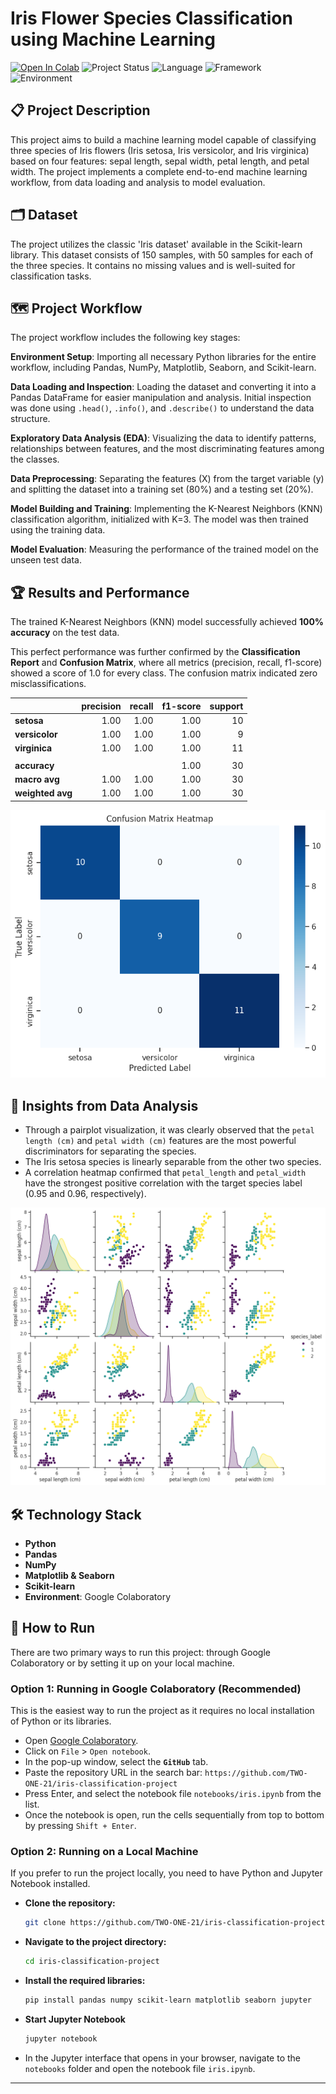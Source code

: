# Iris Flower Species Classification using Machine Learning

[![Open In Colab](https://colab.research.google.com/assets/colab-badge.svg)](https://colab.research.google.com/github/TWO-ONE-21/iris-classification-project/blob/main/notebooks/iris.ipynb)
![Project Status](https://img.shields.io/badge/Status-Completed-green.svg)
![Language](https://img.shields.io/badge/Language-Python-3776AB.svg)
![Framework](https://img.shields.io/badge/Framework-Scikit--learn-F7931E.svg)
![Environment](https://img.shields.io/badge/Environment-Google%20Colab-F9AB00.svg)

## 📋 Project Description

This project aims to build a machine learning model capable of classifying three species of Iris flowers (Iris setosa, Iris versicolor, and Iris virginica) based on four features: sepal length, sepal width, petal length, and petal width. The project implements a complete end-to-end machine learning workflow, from data loading and analysis to model evaluation.

## 🗂️ Dataset

The project utilizes the classic 'Iris dataset' available in the Scikit-learn library. This dataset consists of 150 samples, with 50 samples for each of the three species. It contains no missing values and is well-suited for classification tasks.

## 🗺️ Project Workflow

The project workflow includes the following key stages:

 **Environment Setup**: Importing all necessary Python libraries for the entire workflow, including Pandas, NumPy, Matplotlib, Seaborn, and Scikit-learn.

 **Data Loading and Inspection**: Loading the dataset and converting it into a Pandas DataFrame for easier manipulation and analysis. Initial inspection was done using `.head()`, `.info()`, and `.describe()` to understand the data structure.

 **Exploratory Data Analysis (EDA)**: Visualizing the data to identify patterns, relationships between features, and the most discriminating features among the classes.

 **Data Preprocessing**: Separating the features (X) from the target variable (y) and splitting the dataset into a training set (80%) and a testing set (20%).

 **Model Building and Training**: Implementing the K-Nearest Neighbors (KNN) classification algorithm, initialized with K=3. The model was then trained using the training data.

 **Model Evaluation**: Measuring the performance of the trained model on the unseen test data.

## 🏆 Results and Performance

The trained K-Nearest Neighbors (KNN) model successfully achieved **100% accuracy** on the test data.

This perfect performance was further confirmed by the **Classification Report** and **Confusion Matrix**, where all metrics (precision, recall, f1-score) showed a score of 1.0 for every class. The confusion matrix indicated zero misclassifications.

|                 | precision | recall | f1-score | support |
|:---------------|----------:|-------:|---------:|--------:|
| **setosa** |      1.00 |   1.00 |     1.00 |      10 |
| **versicolor** |      1.00 |   1.00 |     1.00 |       9 |
| **virginica** |      1.00 |   1.00 |     1.00 |      11 |
|                 |           |        |          |         |
| **accuracy** |           |        |     1.00 |      30 |
| **macro avg** |      1.00 |   1.00 |     1.00 |      30 |
| **weighted avg**|      1.00 |   1.00 |     1.00 |      30 |

![Confusion Matrix](figures/confusion.png)

## 🔎 Insights from Data Analysis

- Through a pairplot visualization, it was clearly observed that the `petal length (cm)` and `petal width (cm)` features are the most powerful discriminators for separating the species.
- The Iris setosa species is linearly separable from the other two species.
- A correlation heatmap confirmed that `petal_length` and `petal_width` have the strongest positive correlation with the target species label (0.95 and 0.96, respectively).

![Data Correlation Pairplot](figures/pairplot.png)

## 🛠️ Technology Stack

* **Python**
* **Pandas**
* **NumPy**
* **Matplotlib & Seaborn**
* **Scikit-learn**
* **Environment**: Google Colaboratory

## 🚀 How to Run

There are two primary ways to run this project: through Google Colaboratory or by setting it up on your local machine.

### Option 1: Running in Google Colaboratory (Recommended)

This is the easiest way to run the project as it requires no local installation of Python or its libraries.

* Open [Google Colaboratory](https://colab.research.google.com/).
* Click on `File` > `Open notebook`.
* In the pop-up window, select the **`GitHub`** tab.
* Paste the repository URL in the search bar: `https://github.com/TWO-ONE-21/iris-classification-project`
* Press Enter, and select the notebook file `notebooks/iris.ipynb` from the list.
* Once the notebook is open, run the cells sequentially from top to bottom by pressing `Shift + Enter`.

### Option 2: Running on a Local Machine

If you prefer to run the project locally, you need to have Python and Jupyter Notebook installed.

* **Clone the repository:**
    ```bash
    git clone https://github.com/TWO-ONE-21/iris-classification-project.git
    ```
* **Navigate to the project directory:**
    ```bash
    cd iris-classification-project
    ```
* **Install the required libraries:**
    ```bash
    pip install pandas numpy scikit-learn matplotlib seaborn jupyter
    ```
* **Start Jupyter Notebook**
    ```bash
    jupyter notebook
    ```
* In the Jupyter interface that opens in your browser, navigate to the `notebooks` folder and open the notebook file `iris.ipynb`.

---
